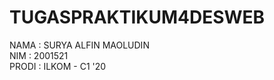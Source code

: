 # TUGASPRAKTIKUM4DESWEB

NAMA  : SURYA ALFIN MAOLUDIN <br>
NIM   : 2001521 <br>
PRODI : ILKOM - C1 '20
